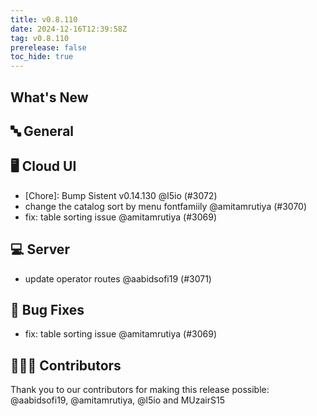 ```yaml
---
title: v0.8.110
date: 2024-12-16T12:39:58Z
tag: v0.8.110
prerelease: false
toc_hide: true
---
```


## What's New
## 🔤 General
## 🖥 Cloud UI

- [Chore]: Bump Sistent v0.14.130 @l5io (#3072)
- change the catalog sort by menu fontfamiily @amitamrutiya (#3070)
- fix: table sorting issue @amitamrutiya (#3069)

## 💻 Server

- update operator routes @aabidsofi19 (#3071)

## 🐛 Bug Fixes

- fix: table sorting issue @amitamrutiya (#3069)

## 👨🏽‍💻 Contributors

Thank you to our contributors for making this release possible:
@aabidsofi19, @amitamrutiya, @l5io and MUzairS15

